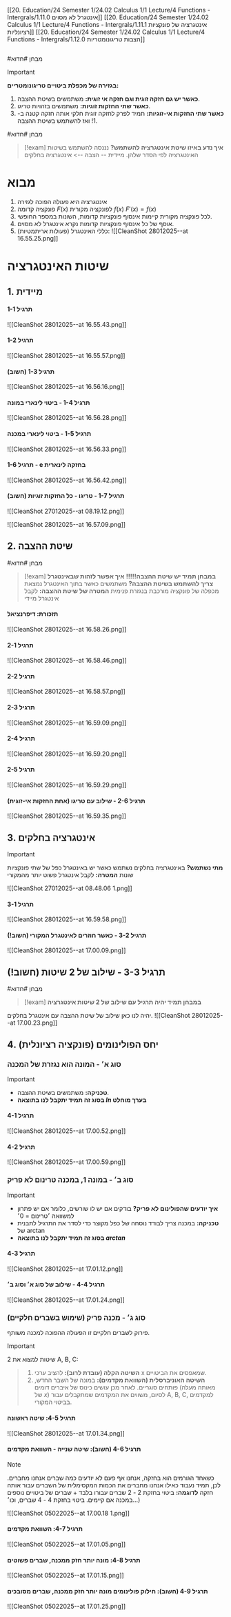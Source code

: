 [[20. Education/24 Semester 1/24.02 Calculus 1/1 Lecture/4 Functions - Intergrals/1.11.0 אינטגרל לא מסוים]]
[[20. Education/24 Semester 1/24.02 Calculus 1/1 Lecture/4 Functions - Intergrals/1.11.1 אינטגרציה של פונקציות רציונליות]]
[[20. Education/24 Semester 1/24.02 Calculus 1/1 Lecture/4 Functions - Intergrals/1.12.0 הצבות טריגונומטריות]]
```table-of-contents
```

#מבחן #חדוא
> [!important]
> **בגזירה של מכפלת ביטויים טריגונומטריים:**
> 1. **כאשר יש גם חזקה זוגית וגם חזקה אי זוגית:** משתמשים בשיטת ההצבה.
> 2. **כאשר שתי החזקות זוגיות:** משתמשים בזהויות טריגו.
> 3. **כאשר שתי החזקות אי-זוגיות:** תמיד לפרק לחזקה זוגית חלקי אותה חזקה קטנה ב- 1! ואז להשתמש בשיטת ההצבה.

#מבחן #חדוא
> [!exam]
> **איך נדע באיזו שיטת אינטגרציה להשתמש?**
נננסה להשתמש בשיטות האינטגרציה לפי הסדר שלהן.
מיידית -- הצבה --> אינטגרציה בחלקים

# מבוא
1. אינטגרציה היא פעולה הפוכה לגזירה
2. פונקציה קדומה $F(x)$ לפונקציה מקורית $f(x)$
	$F'(x) = f(x)$
3. לכל פונקציה מקורית קיימות אינסוף פונקציות קדומות, השונות במספר החופשי.
4. אוסף של כל אינסוף פונקציות קדומות נקרא אינטגרל לא מסוים.
5. כללי האינטגרל (פעולות אריתמטיות):
![[CleanShot 28012025--at 16.55.25.png]]

# שיטות האינטגרציה

## 1. מיידית
#### תרגיל 1-1
![[CleanShot 28012025--at 16.55.43.png]]
#### תרגיל 1-2
![[CleanShot 28012025--at 16.55.57.png]]
#### תרגיל 1-3 (חשוב)
![[CleanShot 28012025--at 16.56.16.png]]
#### תרגיל 1-4 - ביטוי לינארי במונה
![[CleanShot 28012025--at 16.56.28.png]]
#### תרגיל 1-5 - ביטוי לינארי במכנה
![[CleanShot 28012025--at 16.56.33.png]]
#### תרגיל 1-6 - e בחזקה לינארית
![[CleanShot 28012025--at 16.56.42.png]]
#### תרגיל 1-7 - טריגו - כל החזקות זוגיות (חשוב)
![[CleanShot 27012025--at 08.19.12.png]]

![[CleanShot 28012025--at 16.57.09.png]]
## 2. שיטת ההצבה
#מבחן #חדוא
> [!exam]
> **במבחן תמיד יש שיטת ההצבה!!!!!**
**איך אפשר לזהות שבאינטגרל צריך להשתמש בשיטת ההצבה?**
משתמשים כאשר בתוך האינטגרל נמצאת מכפלה של פונקציה מורכבת בנגזרת פנימית
**המטרה של שיטת ההצבה:** לקבל אינטגרל מיידי

#### תזכורת: דיפרנציאל
![[CleanShot 28012025--at 16.58.26.png]]
#### תרגיל 2-1
![[CleanShot 28012025--at 16.58.46.png]]
#### תרגיל 2-2
![[CleanShot 28012025--at 16.58.57.png]]
#### תרגיל 2-3
![[CleanShot 28012025--at 16.59.09.png]]
#### תרגיל 2-4
![[CleanShot 28012025--at 16.59.20.png]]
#### תרגיל 2-5
![[CleanShot 28012025--at 16.59.29.png]]
#### תרגיל 2-6 - שילוב עם טריגו (אחת החזקות אי-זוגית)
![[CleanShot 28012025--at 16.59.35.png]]

## 3. אינטגרציה בחלקים
> [!important]
> **מתי נשתמש?** באינטגרציה בחלקים נשתמש כאשר יש באינטגרל כפל של שתי פונקציות שונות
**המטרה:** לקבל אינטגרל פשוט יותר מהמקורי

![[CleanShot 27012025--at 08.48.06 1.png]]
#### תרגיל 3-1
![[CleanShot 28012025--at 16.59.58.png]]
#### תרגיל 3-2 - כאשר חוזרים לאינטגרל המקורי (חשוב!)
![[CleanShot 28012025--at 17.00.09.png]]
## תרגיל 3-3 - שילוב של 2 שיטות (חשוב!)
#מבחן #חדוא
> [!exam]
> **במבחן תמיד יהיה תרגיל עם שילוב של 2 שיטות אינטגרציה**

יהיה לנו כאן שילוב של שיטת ההצבה עם אינטגרל בחלקים.
![[CleanShot 28012025--at 17.00.23.png]]

## 4. יחס הפולינומים (פונקציה רציונלית)
### סוג א׳ - המונה הוא נגזרת של המכנה
> [!important]
>  - **טכניקה:** משתמשים בשיטת ההצבה.
> - **בסוג זה תמיד יתקבל לנו בתוצאה $ln$ בערך מוחלט**
#### תרגיל 4-1
![[CleanShot 28012025--at 17.00.52.png]]
#### תרגיל 4-2
![[CleanShot 28012025--at 17.00.59.png]]
### סוג ב׳ - במונה 1, במכנה טרינום לא פריק
> [!important]
> - **איך יודעים שהפולינום לא פריק?** בודקים אם יש לו שורשים, כלומר אם יש פתרון למשוואה ׳טרינום = 0׳
> - **טכניקה:** במכנה צריך לבודד נוסחה של כפל מקוצר כדי לסדר את התרגיל לתבנית של arctan
> - **בסוג זה תמיד יתקבל לנו בתוצאה $arctan$**

#### תרגיל 4-3
![[CleanShot 28012025--at 17.01.12.png]]
#### תרגיל 4-4 - שילוב של סוג א׳ וסוג ב׳
![[CleanShot 28012025--at 17.01.24.png]]
### סוג ג׳ - מכנה פריק (שימוש בשברים חלקיים)
פירוק לשברים חלקיים זו הפעולה ההפוכה למכנה משותף.
> [!important]
2 שיטות למצוא את A, B, C:
> 1. **השיטה הקלה (עובדת לרוב):** להציב ערכי x שמאפסים את הביטויים.
> 2. **השיטה האוניברסלית (השוואת מקדמים):**
במונה של השבר החדש, פותחים סוגריים.
לאחר מכן עושים כינוס של איברים דומים (מאותה מעלה של $x$)
לסיום, משווים את המקדמים שמתקבלים עבור A, B, C, למקדמים בביטוי המקורי.

#### תרגיל 4-5: שיטה ראשונה
![[CleanShot 28012025--at 17.01.34.png]]
#### תרגיל 4-6 (חשוב): שיטה שנייה - השוואת מקדמים
> [!note]
> כשאחד הגורמים הוא בחזקה, אנחנו אף פעם לא יודעים כמה שברים אנחנו מחברים.
לכן, תמיד נעבוד כאילו אנחנו מחברים את הכמות המקסימלית של השברים עבור אותה חזקה
**לדוגמה:** ביטוי בחזקת 2 - 2 שברים עבורו בלבד + שברים של ביטויים נוספים במכנה אם קיימים. ביטוי בחזקת 4 - 4 שברים, וכו׳...)

![[CleanShot 05022025--at 17.00.18 1.png]]
#### תרגיל 4-7: השוואת מקדמים
![[CleanShot 05022025--at 17.01.05.png]]

#### תרגיל 4-8: מונה יותר חזק ממכנה, שברים פשוטים
![[CleanShot 05022025--at 17.01.15.png]]
#### תרגיל 4-9 (חשוב): חילוק פולינומים מונה יותר חזק ממכנה, שברים מסובכים
![[CleanShot 05022025--at 17.01.25.png]]

